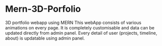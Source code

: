 # Mern-3D-Porfolio
3D portfolio webapp using MERN
This webApp consists of various animations on every page.
It is completely customisable and data can be updated directly from admin panel.
Every detail of user (projects, timeline, about) is updatable using admin panel.
